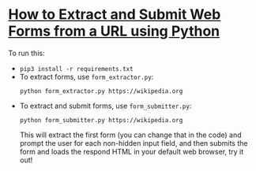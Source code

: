 # [How to Extract and Submit Web Forms from a URL using Python]()
To run this:
- `pip3 install -r requirements.txt`
- To extract forms, use `form_extractor.py`:
    ```
    python form_extractor.py https://wikipedia.org
    ```
- To extract and submit forms, use `form_submitter.py`:
    ```
    python form_submitter.py https://wikipedia.org
    ```
    This will extract the first form (you can change that in the code) and prompt the user for each non-hidden input field, and then submits the form and loads the respond HTML in your default web browser, try it out!